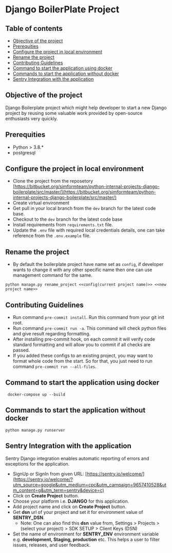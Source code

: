 # Django BoilerPlate Project

## Table of contents

* [Objective of the project](#objective-of-the-project)
* [Prerequities](#prerequities)
* [Configure the project in local environment](#configure-the-project-in-local-environment)
* [Rename the project](#rename-the-project)
* [Contributing Guidelines](#contributing-guidelines)
* [Command to start the application using docker](#command-to-start-the-application-using-docker)
* [Commands to start the application without docker](#commands-to-start-the-application-without-docker)
* [Sentry Integration with the application](#sentry-integration-with-the-application)


## Objective of the project
Django Boilerplate project which might help developer to start a new Django project by reusing some valuable work provided by open-source enthusiasts very quickly.


## Prerequities
* Python > 3.8.*
* postgresql

## Configure the project in local environment
* Clone the project from the reposetory [https://bitbucket.org/simformteam/python-internal-projects-django-boilerplate/src/master/](https://bitbucket.org/simformteam/python-internal-projects-django-boilerplate/src/master/)
* Create virtual environment
* Get pull in your local branch from the `dev` branch for the latest code base.
* Checkout to the `dev` branch for the latest code base
* Install requirements from `requirements.txt` file.
* Update the `.env` file with required local credentials details, one can take reference from the `.env.example` file.

## Rename the project
* By default the boilerplate project have name set as `config`, if developer wants to change it with any other specific name then one can use management command for the same.
```
python manage.py rename_project <<config(current project name)>> <<new project name>>
```

## Contributing Guidelines
* Run command `pre-commit install`. Run this command from your git init root.
* Run command `pre-commit run -a`. This command will check python files and give result regarding formatting.
* After installing pre-commit hook, on each commit it will verify code standard formatting and will allow you to commit if all checks are passed.
* If you added these configs to an existing project, you may want to format whole code from the start. So for that, you just need to run command `pre-commit run --all-files`.

## Command to start the application using docker
```
 docker-compose up --build
````

## Commands to start the application without docker
```
python manage.py runserver
```
## Sentry Integration with the application
Sentry Django integration enables automatic reporting of errors and exceptions for the application.
- SignUp or SignIn from given URL:
    [https://sentry.io/welcome/](https://sentry.io/welcome/?utm_source=google&utm_medium=cpc&utm_campaign=9657410528&utm_content=g&utm_term=sentry&device=c)
- Click on **Create Project** button.
- Choose your platform i.e. **DJANGO** for this application.
- Add project name and click on **Create Project** button.
- Get **dsn** url of your project and set it for environment value of **SENTRY_DSN**.
    - Note: One can also find this **dsn** value from,
    Settings > Projects > (select your project) > SDK SETUP > Client Keys (DSN)
- Set the name of environment for **SENTRY_ENV** environment variable e.g. **development, Staging, production** etc. This helps a user to filter issues, releases, and user feedback.
